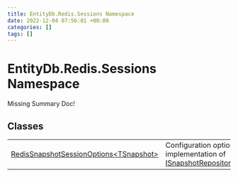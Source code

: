 ```yaml
---
title: EntityDb.Redis.Sessions Namespace
date: 2022-12-04 07:56:01 +00:00
categories: []
tags: []
---
```


# EntityDb.Redis.Sessions Namespace
Missing Summary Doc!
## Classes
<table><tr><td><a href='dotnet./entitydb.redis.sessions.redissnapshotsessionoptions`1'>RedisSnapshotSessionOptions&lt;TSnapshot&gt;</a></td><td>
Configuration options for the Redis implementation of <a href='dotnet./entitydb.abstractions.snapshots.isnapshotrepository`1'>ISnapshotRepository&lt;TSnapshot&gt;</a>.
</td></tr></table>
